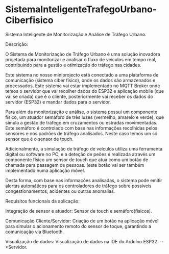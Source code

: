 # SistemaInteligenteTrafegoUrbano-Ciberfisico
Sistema Inteligente de Monitorização e Análise de Tráfego Urbano.

Descrição: 

 

O Sistema de Monitorização de Tráfego Urbano é uma solução inovadora projetada para monitorizar e analisar o fluxo de veículos em tempo real, contribuindo para a gestão e otimização do tráfego nas cidades.  

Este sistema no nosso miniprojecto está conectado a uma plataforma de comunicação (sistema ciber físico), onde os dados são armazenados e processados. Este sistema vai estar implementado no MQTT Broker onde temos o servidor que vai recolher dados do ESP32 e aplicação mobile (que vai se criada) que é o cliente, posteriormente vai receber os dados do servidor (ESP32) e mandar dados para o servidor. 

 Para além da monitorização e análise, o sistema possui um componente físico, um atuador semáforo de três luzes (vermelho, amarelo e verde), que simula a gestão de tráfego em cruzamentos ou estradas movimentadas. Este semáforo é controlado com base nas informações recolhidas pelos sensores e nos padrões de tráfego analisados. Neste caso temos um só sensor que é o sensor de touch. 

Adicionalmente, a simulação de tráfego de veículos utiliza uma ferramenta digital ou software no PC, e a deteção de peões é realizada através um componente físico um sensor de touch que atua como um botão de chamada para passagem de pessoas. (este botão vai ser também implementado numa aplicação móvel. 

Desta forma, com base nas informações analisadas, o sistema pode emitir alertas automáticos para os controladores de tráfego sobre possíveis congestionamentos, acidentes ou outras anomalias.  

 

Requisitos funcionais da aplicação: 

Integração de sensor e atuador: Sensor de touch e semáforo(físicos). 

Comunicação Cliente/Servidor: Criação de um botão na aplicação móvel para simular o acionamento remoto do sensor de toque, garantindo a comunicação via Bluetooth. 

Visualização de dados: Visualização de dados na IDE do Arduíno ESP32. -->Servidor. 
